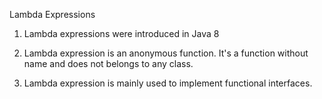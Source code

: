 
Lambda Expressions  
  
1. Lambda expressions were introduced in Java 8  

2. Lambda expression is an anonymous function. It's a function without name and  does not belongs to any class. 

3. Lambda expression is mainly used to implement functional interfaces.